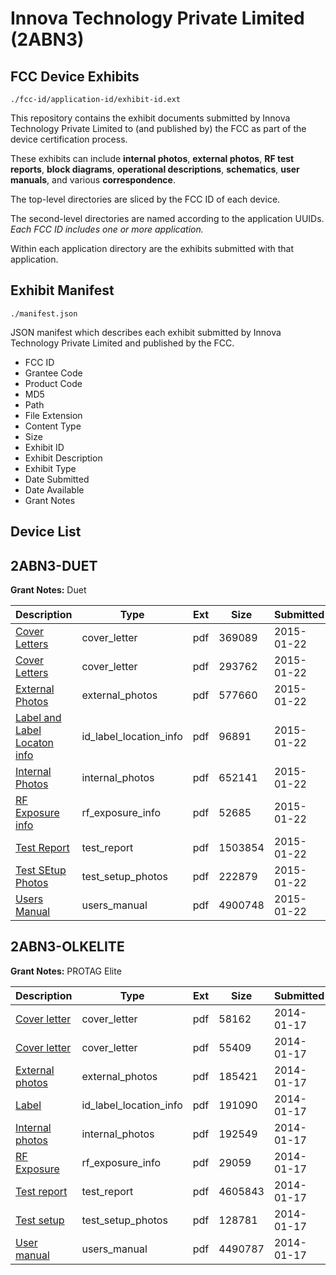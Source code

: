 # Innova Technology Private Limited (2ABN3)
## FCC Device Exhibits

```
./fcc-id/application-id/exhibit-id.ext
```

This repository contains the exhibit documents submitted by Innova Technology Private Limited to (and published by) the FCC as part of the device certification process.

These exhibits can include **internal photos**, **external photos**, **RF test reports**, **block diagrams**, **operational descriptions**, **schematics**, **user manuals**, and various **correspondence**.

The top-level directories are sliced by the FCC ID of each device.

The second-level directories are named according to the application UUIDs. *Each FCC ID includes one or more application.*

Within each application directory are the exhibits submitted with that application. 

## Exhibit Manifest

```
./manifest.json
```

JSON manifest which describes each exhibit submitted by Innova Technology Private Limited and published by the FCC.

- FCC ID
- Grantee Code
- Product Code
- MD5
- Path
- File Extension
- Content Type
- Size
- Exhibit ID
- Exhibit Description
- Exhibit Type
- Date Submitted
- Date Available
- Grant Notes

## Device List
## 2ABN3-DUET
**Grant Notes:** Duet

| Description | Type | Ext | Size | Submitted | Available |
| ----------- | ---- | --- | ---- | --------- | --------- |
| [Cover Letters](2ABN3-DUET/8f68588964d954859a511fddd28c2f99/2510669.pdf) | cover_letter | pdf | 369089 | 2015-01-22 | 2015-01-22 |
| [Cover Letters](2ABN3-DUET/8f68588964d954859a511fddd28c2f99/2510670.pdf) | cover_letter | pdf | 293762 | 2015-01-22 | 2015-01-22 |
| [External Photos](2ABN3-DUET/8f68588964d954859a511fddd28c2f99/2510671.pdf) | external_photos | pdf | 577660 | 2015-01-22 | 2015-01-22 |
| [Label and Label Locaton info](2ABN3-DUET/8f68588964d954859a511fddd28c2f99/2510673.pdf) | id_label_location_info | pdf | 96891 | 2015-01-22 | 2015-01-22 |
| [Internal Photos](2ABN3-DUET/8f68588964d954859a511fddd28c2f99/2510672.pdf) | internal_photos | pdf | 652141 | 2015-01-22 | 2015-01-22 |
| [RF Exposure info](2ABN3-DUET/8f68588964d954859a511fddd28c2f99/2510675.pdf) | rf_exposure_info | pdf | 52685 | 2015-01-22 | 2015-01-22 |
| [Test Report](2ABN3-DUET/8f68588964d954859a511fddd28c2f99/2510678.pdf) | test_report | pdf | 1503854 | 2015-01-22 | 2015-01-22 |
| [Test SEtup Photos](2ABN3-DUET/8f68588964d954859a511fddd28c2f99/2510677.pdf) | test_setup_photos | pdf | 222879 | 2015-01-22 | 2015-01-22 |
| [Users Manual](2ABN3-DUET/8f68588964d954859a511fddd28c2f99/2510679.pdf) | users_manual | pdf | 4900748 | 2015-01-22 | 2015-01-22 |
## 2ABN3-OLKELITE
**Grant Notes:** PROTAG Elite

| Description | Type | Ext | Size | Submitted | Available |
| ----------- | ---- | --- | ---- | --------- | --------- |
| [Cover letter](2ABN3-OLKELITE/b9c5f4e799e69a1515d3dfe8dcb6ebb5/2169072.pdf) | cover_letter | pdf | 58162 | 2014-01-17 | 2014-01-17 |
| [Cover letter](2ABN3-OLKELITE/b9c5f4e799e69a1515d3dfe8dcb6ebb5/2169073.pdf) | cover_letter | pdf | 55409 | 2014-01-17 | 2014-01-17 |
| [External photos](2ABN3-OLKELITE/b9c5f4e799e69a1515d3dfe8dcb6ebb5/2169074.pdf) | external_photos | pdf | 185421 | 2014-01-17 | 2014-01-17 |
| [Label](2ABN3-OLKELITE/b9c5f4e799e69a1515d3dfe8dcb6ebb5/2169075.pdf) | id_label_location_info | pdf | 191090 | 2014-01-17 | 2014-01-17 |
| [Internal photos](2ABN3-OLKELITE/b9c5f4e799e69a1515d3dfe8dcb6ebb5/2169076.pdf) | internal_photos | pdf | 192549 | 2014-01-17 | 2014-01-17 |
| [RF Exposure](2ABN3-OLKELITE/b9c5f4e799e69a1515d3dfe8dcb6ebb5/2169078.pdf) | rf_exposure_info | pdf | 29059 | 2014-01-17 | 2014-01-17 |
| [Test report](2ABN3-OLKELITE/b9c5f4e799e69a1515d3dfe8dcb6ebb5/2169080.pdf) | test_report | pdf | 4605843 | 2014-01-17 | 2014-01-17 |
| [Test setup](2ABN3-OLKELITE/b9c5f4e799e69a1515d3dfe8dcb6ebb5/2169081.pdf) | test_setup_photos | pdf | 128781 | 2014-01-17 | 2014-01-17 |
| [User manual](2ABN3-OLKELITE/b9c5f4e799e69a1515d3dfe8dcb6ebb5/2169082.pdf) | users_manual | pdf | 4490787 | 2014-01-17 | 2014-01-17 |
